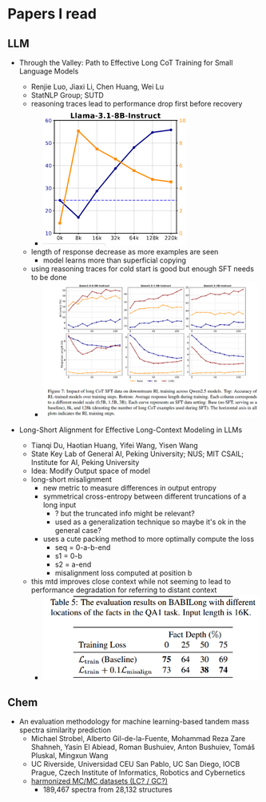 # Papers I read

## LLM
- Through the Valley: Path to Effective Long CoT Training for Small Language Models
    - Renjie Luo, Jiaxi Li, Chen Huang, Wei Lu
    - StatNLP Group; SUTD
    - reasoning traces lead to performance drop first before recovery
        - ![fig 2 (llama 3.1 section)](images/through_the_valley/fig2_llama3.1_8b.png)
    - length of response decrease as more examples are seen
        - model learns more than superficial copying
    - using reasoning traces for cold start is good but enough SFT needs to be done
        - ![fig 7](images/through_the_valley/fig7.png)

- Long-Short Alignment for Effective Long-Context Modeling in LLMs
    - Tianqi Du, Haotian Huang, Yifei Wang, Yisen Wang
    - State Key Lab of General AI, Peking University; NUS; MIT CSAIL; Institute for AI, Peking University
    - Idea: Modify Output space of model
    - long-short misalignment
        - new metric to measure differences in output entropy
        - symmetrical cross-entropy between different truncations of a long input
            - ? but the truncated info might be relevant?
            - used as a generalization technique so maybe it's ok in the general case?
        - uses a cute packing method to more optimally compute the loss
            - seq = 0-a-b-end
            - s1 = 0-b
            - s2 = a-end
            - misalignment loss computed at position b
    - this mtd improves close context while not seeming to lead to performance degradation for referring to distant context
        - ![tab 5](images/long_short_alignment/tab5.png)

## Chem
- An evaluation methodology for machine learning-based tandem mass spectra similarity prediction
    - Michael Strobel, Alberto Gil-de-la-Fuente, Mohammad Reza Zare Shahneh, Yasin El Abiead, Roman Bushuiev, Anton Bushuiev, Tomáš Pluskal, Mingxun Wang
    - UC Riverside, Universidad CEU San Pablo, UC San Diego, IOCB Prague, Czech Institute of Informatics, Robotics and Cybernetics
    - [harmonized MC/MC datasets (LC? / GC?)](https://external.gnps2.org/gnpslibrary)
        - 189,467 spectra from 28,132 structures

